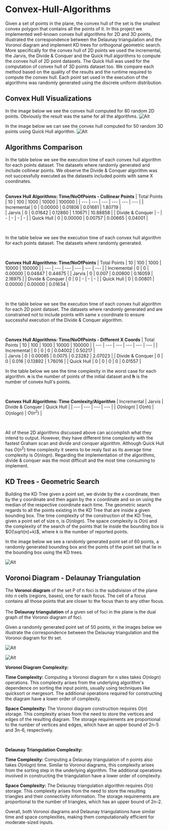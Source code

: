 # Convex-Hull-Algorithms
Given a set of points in the plane, the convex hull of the set is the smallest convex polygon that contains all the points of it. In this project we implemented well-known convex hull algorithms for 2D and 3D points, illustrated the correspondence between the Delaunay triangulation and the Voronoi diagram and implement KD trees for orthogonal geometric search. More specifically for the convex hull of 2D points we used the incremental, the Jarvis, the Divide & Conquer and the Quick Hull algorithms to compute the convex hull of 2D point datasets. The Quick Hull was used for the computation of convex hull of 3D points dataset too. We compare each method based on the quality of the results and the runtime required to compute the convex hull. Each point set used in the execution of the algorithms was randomly generated using the discrete uniform distribution.

## Convex Hull Visualizations
In the image below we see the convex hull computed for 80 random 2D points. Obviously the result was the same for all the algorithms.
![Alt](Figures/convex_hull_2D.png)

In the image below we can see the convex hull computed for 50 random 3D points using Quick Hull algorithm.
![Alt](Figures/3D_convex_hull.png)

## Algorithms Comparison  
In the  table below we see the execution time of each convex hull algorithm for each points dataset. The datasets where randomly generated and include collinear points. We observe the Divide & Conquer algorithm was not successfully executed as the datasets included points with same X coordinates.  
<br>

**Convex Hull Algorithms: Time/NoOfPoints - Collinear Points**
| Total Points | 10 | 100 | 1000 | 10000 | 100000 | 
| --- | --- | --- | --- | --- | --- |
| Incremental | 0 | 0.00000 | 0.01806 | 0.01681 | 1.80719 |   
| Jarvis | 0 | 0.01642 | 0.12860 | 1.10671 | 10.88858 |
| Divide & Conquer | - | - | - | - | - |
| Quick Hull | 0 | 0.00000 | 0.00757 | 0.00665 | 0.04001 |

<br>   

In the table below we see the execution time of each convex hull algorithm for each points dataset. The datasets where randomly generated.     


<br>

**Convex Hull Algorithms: Time/NoOfPoints**
| Total Points | 10 | 100 | 1000 | 10000 | 100000 |
| --- | --- | --- | --- | --- | --- |
| Incremental | 0 | 0 | 0.00000 | 0.04847 | 0.44675 |
| Jarvis | 0 | 0.007 | 0.00800 | 0.16059 | 2.18975 | 
| Divide & Conquer | 0 | 0 | - | - | - |
| Quick Hull | 0 | 0.00801 | 0.00000 | 0.00000 | 0.01634 |

<br>


In the table below we see the execution time of each convex hull algorithm for each 2D point dataset. The datasets where randomly generated and are constrained not to include points with same x coordinate to ensure successful execution of the Divide & Conquer algorithm.      


<br>

**Convex Hull Algorithms: Time/NoOfPoints - Different X Coords**
| Total Points | 10 | 100 | 1000 | 10000 | 100000 |
| --- | --- | --- | --- | --- | --- |
| Incremental | 0 | 0 | 0 | 0.04002 | 0.50217 |  
| Jarvis | 0 | 0.00085 | 0.0075 | 0.23282  | 2.07023 | 
| Divide & Conquer | 0 | 0 | 0.016 | 0.13892 | 1.76016 |
| Quick Hull | 0 | 0 | 0 | 0 | 0.01557 |
<br>


In the table below we see the time complexity in the worst case for each algorithm. **n** is the number of points of the initial dataset and **h** is the number of convex hull's points.      


<br>

**Convex Hull Algorithms: Time Comlexity/Algorithm**
| Incremental | Jarvis | Divide & Conquer | Quick Hull | 
| --- | --- | --- | --- | 
| $O(nlogn)$ | $O(nh)$ | $O(nlogn)$ | $O(n^2)$ | 

<br>

All of these 2D algorithms discussed above can accomplish what they intend to output. However, they have different time complexity with the fastest Graham scan and divide and conquer algorithm. Although Quick Hull has $O(n^2)$ time complexity it seems to be realy fast as its average time complexity is $O(nlogn)$. Regarding the implementation of the algorithms, divide & conquer was the most difficult and the most time consuming to implement.

## KD Trees - Geometric Search
Building the KD Tree given a point set, we divide by the x coordinate, then by the y coordinate and then again by the x coordinate and so on using the median of the respective coordinate each time.
The geometric search regards to all the points existing in the KD Tree that are inside a given bounding box. The time complexity of the construction of the KD Tree, given a point set of size n, is $O(nlogn)$. The space complexity is $O(n)$ and the complexity of the search of the points that lie inside the bounding box is $O(\sqrt{n}+k)$, where k is the number of reported points.

In the image below we see a randomly generated point set of 60 points, a randomly generated bounding box and the points of the point set that lie in the bounding box using the KD trees. 

![Alt](Figures/points_in_bounding_box.png)

## Voronoi Diagram - Delaunay Triangulation
The **Voronoi diagram** of the set P of n foci is the subdivision of the plane into n cells (regions, bases), one for each focus. The cell of a focus contains all those points that are closer to the focus than to any other focus.    
<br>
The **Delaunay triangulation** of a given set of foci in the plane is the dual graph of the Voronoi diagram of foci.

Given a randomly generated point set of 50 points, in the images below we illustrate the correspondence between the Delaunay triangulation and the Voronoi diagram for thi set.

![Alt](Figures/voronoi_delaunay.png)

![Alt](Figures/voronoi_delaunay_in_one.png)

**Voronoi Diagram Complexity:**   

**Time Complexity:** Computing a Voronoi diagram for n sites takes $O(nlogn)$ operations. This complexity arises from the underlying algorithm's dependence on sorting the input points, usually using techniques like quicksort or mergesort. The additional operations required for constructing the diagram have a lower order of complexity.    

**Space Complexity:** The Voronoi diagram construction requires $O(n)$ storage. This complexity arises from the need to store the vertices and edges of the resulting diagram. The storage requirements are proportional to the number of vertices and edges, which have an upper bound of 2n-5 and 3n-6, respectively.

<br>

**Delaunay Triangulation Complexity:**    

**Time Complexity:** Computing a Delaunay triangulation of n points also takes $O(nlogn)$ time. Similar to Voronoi diagrams, this complexity arises from the sorting step in the underlying algorithm. The additional operations involved in constructing the triangulation have a lower order of complexity.    

**Space Complexity:** The Delaunay triangulation algorithm requires $O(n)$ storage. This complexity arises from the need to store the resulting triangles and their connectivity information. The storage requirements are proportional to the number of triangles, which has an upper bound of 2n-2.


Overall, both Voronoi diagrams and Delaunay triangulations have similar time and space complexities, making them computationally efficient for moderate-sized inputs.
